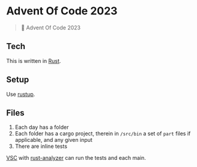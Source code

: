 # Advent Of Code 2023

> 🎄 Advent Of Code 2023
> 

## Tech

This is written in [Rust](https://www.rust-lang.org/).

## Setup

Use [rustup](https://rustup.rs/).

## Files

1. Each day has a folder
2. Each folder has a cargo project, therein in `/src/bin` a set of `part` files if applicable, and any given input
3. There are inline tests

[VSC](https://code.visualstudio.com/) with [rust-analyzer](https://rust-analyzer.github.io/) can run the tests and each main.


